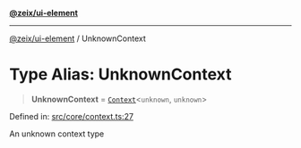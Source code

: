[**@zeix/ui-element**](../README.md)

***

[@zeix/ui-element](../globals.md) / UnknownContext

# Type Alias: UnknownContext

> **UnknownContext** = [`Context`](Context.md)\<`unknown`, `unknown`\>

Defined in: [src/core/context.ts:27](https://github.com/zeixcom/ui-element/blob/a2e3a5bb1b7ab9e964c80c41c9edbb895cf2ce79/src/core/context.ts#L27)

An unknown context type

